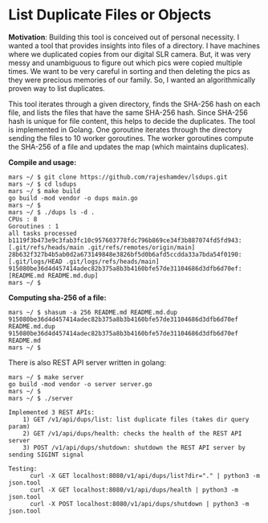 # List Duplicate Files or Objects

**Motivation**: Building this tool is conceived out of personal necessity. I wanted a tool that provides
insights into files of a directory. I have machines where we duplicated copies from our digital SLR camera. But, it was
very messy and unambiguous to figure out which pics were copied multiple times. We want to be very careful in sorting and then
deleting the pics as they were precious memories of our family. So, I wanted an algorithmically proven way to list duplicates.

This tool iterates through a given directory, finds the SHA-256 hash on each file, and lists the files that have the same
SHA-256 hash. Since SHA-256 hash is unique for file content, this helps to decide the duplicates. The tool is implemented in Golang.
One goroutine iterates through the directory sending the files to 10 worker goroutines. The worker goroutines compute the SHA-256 of
a file and updates the map (which maintains duplicates).

**Compile and usage:**

```
mars ~/ $ git clone https://github.com/rajeshamdev/lsdups.git
mars ~/ $ cd lsdups
mars ~/ $ make build
go build -mod vendor -o dups main.go
mars ~/ $
mars ~/ $ ./dups ls -d .
CPUs : 8
Goroutines : 1
all tasks processed
b1119f3b473e9c3fab3fc10c957603778fdc796b869ce34f3b887074fd5fd943: [.git/refs/heads/main .git/refs/remotes/origin/main]
28b632f327b4b5ab0d2a673149848e3826bf5d0b6afd5ccdda33a7bda54f0190: [.git/logs/HEAD .git/logs/refs/heads/main]
915080be36d4d457414adec82b375a8b3b4160bfe57de31104686d3dfb6d70ef: [README.md README.md.dup]
mars ~/ $ 
```

**Computing sha-256 of a file:**
```
mars ~/ $ shasum -a 256 README.md README.md.dup
915080be36d4d457414adec82b375a8b3b4160bfe57de31104686d3dfb6d70ef  README.md.dup
915080be36d4d457414adec82b375a8b3b4160bfe57de31104686d3dfb6d70ef  README.md
mars ~/ $
```

There is also REST API server written in golang:
```
mars ~/ $ make server
go build -mod vendor -o server server.go
mars ~/ $
mars ~/ $ ./server

Implemented 3 REST APIs:
    1) GET /v1/api/dups/list: list duplicate files (takes dir query param)
    2) GET /v1/api/dups/health: checks the health of the REST API server
    3) POST /v1/api/dups/shutdown: shutdown the REST API server by sending SIGINT signal
    
Testing:
      curl -X GET localhost:8080/v1/api/dups/list?dir="." | python3 -m json.tool
      curl -X GET localhost:8080/v1/api/dups/health | python3 -m json.tool
      curl -X POST localhost:8080/v1/api/dups/shutdown | python3 -m json.tool

```
